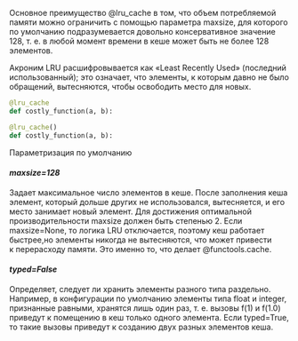 Основное преимущество @lru_cache в том, что объем потребляемой памяти можно ограничить с помощью параметра maxsize, для которого по умолчанию подразумевается довольно консервативное значение 128, т. е. в любой момент времени в кеше может быть не более 128 элементов. 

Акроним LRU расшифровывается как «Least Recently Used» (последний использованный); это означает, что элементы, к которым давно не было обращений, вытесняются, чтобы освободить место для новых.

```python
@lru_cache 
def costly_function(a, b):
```

```python
@lru_cache() 
def costly_function(a, b):
```

Параметризация по умолчанию

#### _maxsize=128_
Задает максимальное число элементов в кеше. После заполнения кеша элемент, который дольше других не использовался, вытесняется, и его место занимает новый элемент. Для достижения оптимальной производительности maxsize должен быть степенью 2. Если maxsize=None, то логика LRU отключается, поэтому кеш работает быстрее,но элементы никогда не вытесняются, что может привести к перерасходу памяти. Это именно то, что делает @functools.cache. 

#### _typed=False_ 
Определяет, следует ли хранить элементы разного типа раздельно. Например, в конфигурации по умолчанию элементы типа float и integer, признанные равными, хранятся лишь один раз, т. е. вызовы f(1) и f(1.0) приведут к помещению в кеш только одного элемента. Если typed=True, то такие вызовы приведут к созданию двух разных элементов кеша.